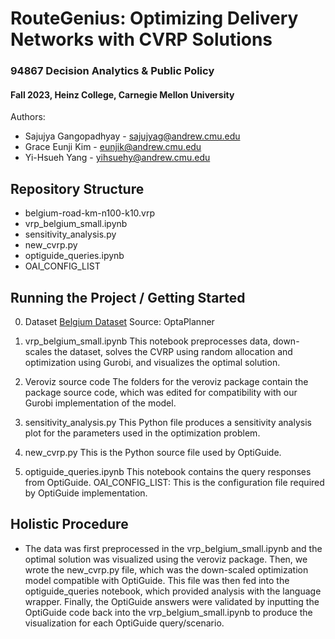 # RouteGenius: Optimizing Delivery Networks with CVRP Solutions
### 94867 Decision Analytics & Public Policy
#### Fall 2023, Heinz College, Carnegie Mellon University
Authors: 

- Sajujya Gangopadhyay - sajujyag@andrew.cmu.edu
- Grace Eunji Kim - eunjik@andrew.cmu.edu
- Yi-Hsueh Yang - yihsuehy@andrew.cmu.edu

## Repository Structure
- belgium-road-km-n100-k10.vrp
- vrp_belgium_small.ipynb
- sensitivity_analysis.py
- new_cvrp.py
- optiguide_queries.ipynb
- OAI_CONFIG_LIST

## **Running the Project / Getting Started**
0. Dataset
[Belgium Dataset](belgium-road-km-n100-k10.vrp)
Source: OptaPlanner

1. vrp_belgium_small.ipynb
   This notebook preprocesses data, down-scales the dataset, solves the CVRP using random allocation and optimization using Gurobi, and visualizes the optimal solution.

2. Veroviz source code
  The folders for the veroviz package contain the package source code, which was edited for compatibility with our Gurobi implementation of the model.

3. sensitivity_analysis.py
  This Python file produces a sensitivity analysis plot for the parameters used in the optimization problem.

4. new_cvrp.py
  This is the Python source file used by OptiGuide.

5. optiguide_queries.ipynb
  This notebook contains the query responses from OptiGuide.
  OAI_CONFIG_LIST: This is the configuration file required by OptiGuide implementation.

## Holistic Procedure
- The data was first preprocessed in the vrp_belgium_small.ipynb and the optimal solution was visualized using the veroviz package. Then, we wrote the new_cvrp.py file, which was the down-scaled optimization model compatible with OptiGuide. This file was then fed into the optiguide_queries notebook, which provided analysis with the language wrapper. Finally, the OptiGuide answers were validated by inputting the OptiGuide code back into the vrp_belgium_small.ipynb to produce the visualization for each OptiGuide query/scenario.
